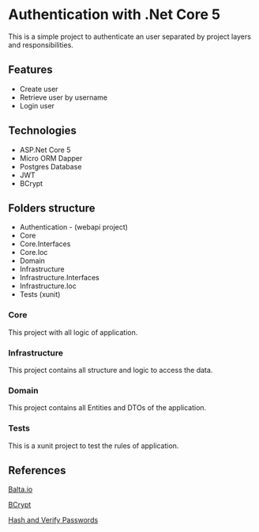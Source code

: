 # Authentication with .Net Core 5

This is a simple project to authenticate an user separated by project layers and responsibilities.

## Features

- Create user
- Retrieve user by username
- Login user

## Technologies

- ASP.Net Core 5
- Micro ORM Dapper
- Postgres Database
- JWT
- BCrypt

## Folders structure

- Authentication - (webapi project)
- Core
- Core.Interfaces
- Core.Ioc
- Domain
- Infrastructure
- Infrastructure.Interfaces
- Infrastructure.Ioc
- Tests (xunit)

### Core

This project with all logic of application.

### Infrastructure

This project contains all structure and logic to access the data.

### Domain

This project contains all Entities and DTOs of the application.

### Tests

This is a xunit project to test the rules of application.

## References

[Balta.io](https://balta.io/artigos/aspnet-5-autenticacao-autorizacao-bearer-jwt)

[BCrypt](https://github.com/BcryptNet/bcrypt.net)

[Hash and Verify Passwords](https://jasonwatmore.com/post/2020/07/16/aspnet-core-3-hash-and-verify-passwords-with-bcrypt)
